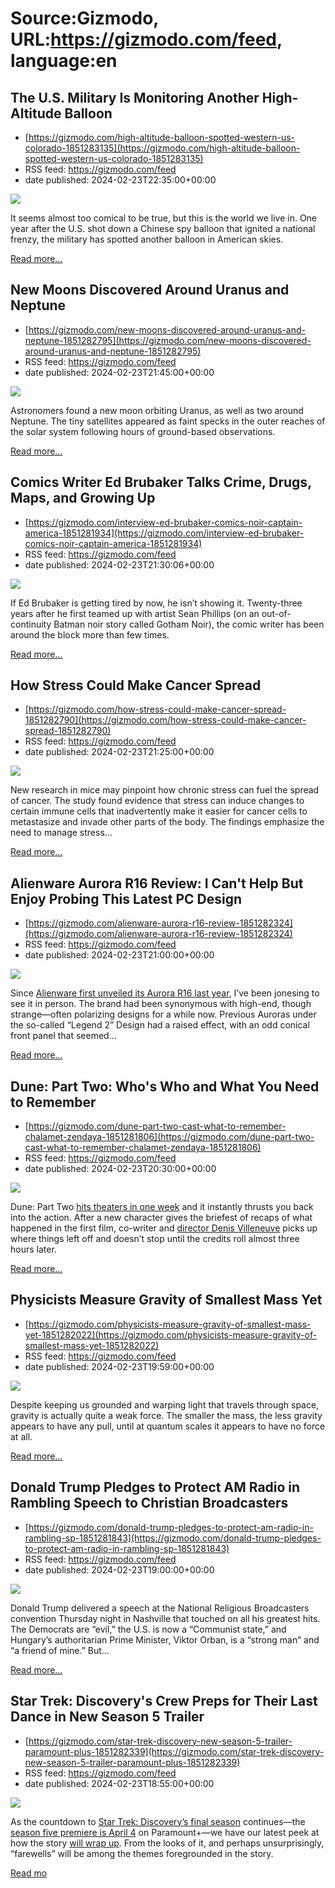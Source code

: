 # Source:Gizmodo, URL:https://gizmodo.com/feed, language:en

## The U.S. Military Is Monitoring Another High-Altitude Balloon
 - [https://gizmodo.com/high-altitude-balloon-spotted-western-us-colorado-1851283135](https://gizmodo.com/high-altitude-balloon-spotted-western-us-colorado-1851283135)
 - RSS feed: https://gizmodo.com/feed
 - date published: 2024-02-23T22:35:00+00:00

<img class="type:primaryImage" src="https://i.kinja-img.com/image/upload/c_fit,q_80,w_636/1b6b18ba9dd115f856bce926fdde2735.jpg" /><p>It seems almost too comical to be true, but this is the world we live in. One year after the U.S. shot down a Chinese spy balloon that ignited a national frenzy, the military has spotted another balloon in American skies.</p><p><a href="https://gizmodo.com/high-altitude-balloon-spotted-western-us-colorado-1851283135">Read more...</a></p>

## New Moons Discovered Around Uranus and Neptune
 - [https://gizmodo.com/new-moons-discovered-around-uranus-and-neptune-1851282795](https://gizmodo.com/new-moons-discovered-around-uranus-and-neptune-1851282795)
 - RSS feed: https://gizmodo.com/feed
 - date published: 2024-02-23T21:45:00+00:00

<img class="type:primaryImage" src="https://i.kinja-img.com/image/upload/c_fit,q_80,w_636/74f245afd62e0238e0bb41635ff8d924.jpg" /><p>Astronomers found a new moon orbiting Uranus, as well as two around Neptune. The tiny satellites appeared as faint specks in the outer reaches of the solar system following hours of ground-based observations.</p><p><a href="https://gizmodo.com/new-moons-discovered-around-uranus-and-neptune-1851282795">Read more...</a></p>

## Comics Writer Ed Brubaker Talks Crime, Drugs, Maps, and Growing Up
 - [https://gizmodo.com/interview-ed-brubaker-comics-noir-captain-america-1851281934](https://gizmodo.com/interview-ed-brubaker-comics-noir-captain-america-1851281934)
 - RSS feed: https://gizmodo.com/feed
 - date published: 2024-02-23T21:30:06+00:00

<img class="type:primaryImage" src="https://i.kinja-img.com/image/upload/c_fit,q_80,w_636/a3a181f4cd0aecdd36a00eacd3b7cc17.png" /><p>If Ed Brubaker is getting tired by now, he isn’t showing it. Twenty-three years after he first teamed up with artist Sean Phillips (on an out-of-continuity Batman noir story called Gotham Noir), the comic writer has been around the block more than few times.</p><p><a href="https://gizmodo.com/interview-ed-brubaker-comics-noir-captain-america-1851281934">Read more...</a></p>

## How Stress Could Make Cancer Spread
 - [https://gizmodo.com/how-stress-could-make-cancer-spread-1851282790](https://gizmodo.com/how-stress-could-make-cancer-spread-1851282790)
 - RSS feed: https://gizmodo.com/feed
 - date published: 2024-02-23T21:25:00+00:00

<img class="type:primaryImage" src="https://i.kinja-img.com/image/upload/c_fit,q_80,w_636/dfaebbc9315a1a114e19a110607d9378.jpg" /><p>New research in mice may pinpoint how chronic stress can fuel the spread of cancer. The study found evidence that stress can induce changes to certain immune cells that inadvertently make it easier for cancer cells to metastasize and invade other parts of the body. The findings emphasize the need to manage stress…</p><p><a href="https://gizmodo.com/how-stress-could-make-cancer-spread-1851282790">Read more...</a></p>

## Alienware Aurora R16 Review: I Can't Help But Enjoy Probing This Latest PC Design
 - [https://gizmodo.com/alienware-aurora-r16-review-1851282324](https://gizmodo.com/alienware-aurora-r16-review-1851282324)
 - RSS feed: https://gizmodo.com/feed
 - date published: 2024-02-23T21:00:00+00:00

<img class="type:primaryImage" src="https://i.kinja-img.com/image/upload/c_fit,q_80,w_636/3a1af77120ac0cee9125932c9ef9ab05.jpg" /><p>Since <a class="sc-1out364-0 dPMosf sc-145m8ut-0 lcFFec js_link" href="https://gizmodo.com/alienware-s-newest-desktop-design-leaves-the-mothership-1850701489">Alienware first unveiled its Aurora R16 last year</a>, I’ve been jonesing to see it in person. The brand had been synonymous with high-end, though strange—often polarizing designs for a while now. Previous Auroras under the so-called “Legend 2” Design had a raised effect, with an odd conical front panel that seemed…</p><p><a href="https://gizmodo.com/alienware-aurora-r16-review-1851282324">Read more...</a></p>

## Dune: Part Two: Who's Who and What You Need to Remember
 - [https://gizmodo.com/dune-part-two-cast-what-to-remember-chalamet-zendaya-1851281806](https://gizmodo.com/dune-part-two-cast-what-to-remember-chalamet-zendaya-1851281806)
 - RSS feed: https://gizmodo.com/feed
 - date published: 2024-02-23T20:30:00+00:00

<img class="type:primaryImage" src="https://i.kinja-img.com/image/upload/c_fit,q_80,w_636/22401abe115ff93cffc64854a251b5d3.jpg" /><p>Dune: Part Two <a class="sc-1out364-0 dPMosf sc-145m8ut-0 lcFFec js_link" href="https://gizmodo.com/dune-part-2-review-zendaya-timothee-chalamet-pugh-butle-1851217410">hits theaters in one week</a> and it instantly thrusts you back into the action. After a new character gives the briefest of recaps of what happened in the first film, co-writer and <a class="sc-1out364-0 dPMosf sc-145m8ut-0 lcFFec js_link" href="https://gizmodo.com/dune-part-2-denis-villeneuve-dave-bautista-stellan-wb-1851239206">director Denis Villeneuve</a> picks up where things left off and doesn’t stop until the credits roll almost three hours later.</p><p><a href="https://gizmodo.com/dune-part-two-cast-what-to-remember-chalamet-zendaya-1851281806">Read more...</a></p>

## Physicists Measure Gravity of Smallest Mass Yet
 - [https://gizmodo.com/physicists-measure-gravity-of-smallest-mass-yet-1851282022](https://gizmodo.com/physicists-measure-gravity-of-smallest-mass-yet-1851282022)
 - RSS feed: https://gizmodo.com/feed
 - date published: 2024-02-23T19:59:00+00:00

<img class="type:primaryImage" src="https://i.kinja-img.com/image/upload/c_fit,q_80,w_636/796f4cb87141b39ad9650ef47726040b.jpg" /><p>Despite keeping us grounded and warping light that travels through space, gravity is actually quite a weak force. The smaller the mass, the less gravity appears to have any pull, until at quantum scales it appears to have no force at all.</p><p><a href="https://gizmodo.com/physicists-measure-gravity-of-smallest-mass-yet-1851282022">Read more...</a></p>

## Donald Trump Pledges to Protect AM Radio in Rambling Speech to Christian Broadcasters
 - [https://gizmodo.com/donald-trump-pledges-to-protect-am-radio-in-rambling-sp-1851281843](https://gizmodo.com/donald-trump-pledges-to-protect-am-radio-in-rambling-sp-1851281843)
 - RSS feed: https://gizmodo.com/feed
 - date published: 2024-02-23T19:00:00+00:00

<img class="type:primaryImage" src="https://i.kinja-img.com/image/upload/c_fit,q_80,w_636/97bcf82ca61756aa7e19ca19d5a239ad.jpg" /><p>Donald Trump delivered a speech at the National Religious Broadcasters convention Thursday night in Nashville that touched on all his greatest hits. The Democrats are “evil,” the U.S. is now a “Communist state,” and Hungary’s authoritarian Prime Minister, Viktor Orban, is a “strong man” and “a friend of mine.” But…</p><p><a href="https://gizmodo.com/donald-trump-pledges-to-protect-am-radio-in-rambling-sp-1851281843">Read more...</a></p>

## Star Trek: Discovery's Crew Preps for Their Last Dance in New Season 5 Trailer
 - [https://gizmodo.com/star-trek-discovery-new-season-5-trailer-paramount-plus-1851282339](https://gizmodo.com/star-trek-discovery-new-season-5-trailer-paramount-plus-1851282339)
 - RSS feed: https://gizmodo.com/feed
 - date published: 2024-02-23T18:55:00+00:00

<img class="type:primaryImage" src="https://i.kinja-img.com/image/upload/c_fit,q_80,w_636/d369625dc6457d5451ad184820921a83.jpg" /><p>As the countdown to <a class="sc-1out364-0 dPMosf sc-145m8ut-0 lcFFec js_link" href="https://gizmodo.com/star-trek-discovery-canceled-season-5-2024-paramount-1850181096">Star Trek: Discovery’s final season</a> continues—the <a class="sc-1out364-0 dPMosf sc-145m8ut-0 lcFFec js_link" href="https://gizmodo.com/star-trek-discovery-canceled-season-5-2024-paramount-1850181096">season five premiere is April 4</a> on Paramount+—we have our latest peek at how the story <a class="sc-1out364-0 dPMosf sc-145m8ut-0 lcFFec js_link" href="https://gizmodo.com/star-trek-discovery-season-4-finale-recap-episode-13-1848664820">will wrap up</a>. From the looks of it, and perhaps unsurprisingly, “farewells” will be among the themes foregrounded in the story.</p><p><a href="https://gizmodo.com/star-trek-discovery-new-season-5-trailer-paramount-plus-1851282339">Read mo

